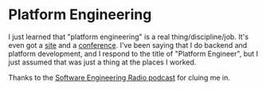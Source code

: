 # Platform Engineering

I just learned that "platform engineering" is a real thing/discipline/job.
It's even got a [site](https://platformengineering.org/) and a 
[conference](https://platformcon.com). I've been saying that I do backend
and platform development, and I respond to the title of "Platform Engineer",
but I just assumed that was just a thing at the places I worked.

Thanks to the [Software Engineering Radio
podcast](https://www.se-radio.net/2023/05/se-radio-565-luca-galante-on-platform-engineering/)
for cluing me in.
